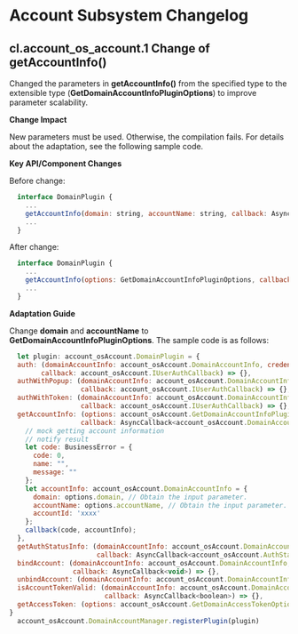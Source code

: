 # Account Subsystem Changelog

## cl.account_os_account.1 Change of getAccountInfo()

Changed the parameters in **getAccountInfo()** from the specified type to the extensible type (**GetDomainAccountInfoPluginOptions**) to improve parameter scalability.

**Change Impact**

New parameters must be used. Otherwise, the compilation fails. For details about the adaptation, see the following sample code.

**Key API/Component Changes**

Before change:

```js
  interface DomainPlugin {
    ...
    getAccountInfo(domain: string, accountName: string, callback: AsyncCallback<DomainAccountInfo>): void;
    ...
  }
```

After change:
```js
  interface DomainPlugin {
    ...
    getAccountInfo(options: GetDomainAccountInfoPluginOptions, callback: AsyncCallback<DomainAccountInfo>): void;
    ...
  }
```

**Adaptation Guide**

Change **domain** and **accountName** to **GetDomainAccountInfoPluginOptions**. The sample code is as follows:

```js
  let plugin: account_osAccount.DomainPlugin = {
  auth: (domainAccountInfo: account_osAccount.DomainAccountInfo, credential: Uint8Array,
        callback: account_osAccount.IUserAuthCallback) => {},
  authWithPopup: (domainAccountInfo: account_osAccount.DomainAccountInfo,
                  callback: account_osAccount.IUserAuthCallback) => {},
  authWithToken: (domainAccountInfo: account_osAccount.DomainAccountInfo, token: Uint8Array,
                  callback: account_osAccount.IUserAuthCallback) => {},
  getAccountInfo: (options: account_osAccount.GetDomainAccountInfoPluginOptions, // Change the input parameters.
                  callback: AsyncCallback<account_osAccount.DomainAccountInfo>) => {
    // mock getting account information
    // notify result
    let code: BusinessError = {
      code: 0,
      name: "",
      message: ""
    };
    let accountInfo: account_osAccount.DomainAccountInfo = {
      domain: options.domain, // Obtain the input parameter.
      accountName: options.accountName, // Obtain the input parameter.
      accountId: 'xxxx'
    };
    callback(code, accountInfo);
  },
  getAuthStatusInfo: (domainAccountInfo: account_osAccount.DomainAccountInfo,
                      callback: AsyncCallback<account_osAccount.AuthStatusInfo>) => {},
  bindAccount: (domainAccountInfo: account_osAccount.DomainAccountInfo, localId: number,
                callback: AsyncCallback<void>) => {},
  unbindAccount: (domainAccountInfo: account_osAccount.DomainAccountInfo, callback: AsyncCallback<void>) => {},
  isAccountTokenValid: (domainAccountInfo: account_osAccount.DomainAccountInfo, token: Uint8Array,
                        callback: AsyncCallback<boolean>) => {},
  getAccessToken: (options: account_osAccount.GetDomainAccessTokenOptions, callback: AsyncCallback<Uint8Array>) => {}
}
  account_osAccount.DomainAccountManager.registerPlugin(plugin)
```
